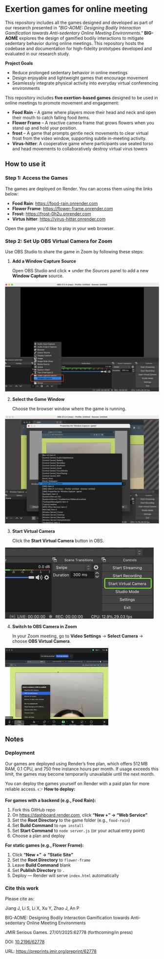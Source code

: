 # Exertion games for online meeting 

This repository includes all the games designed and developed as part of our research presented in *"BIG-AOME: Designing Bodily Interaction Gamification towards Anti-sedentary Online Meeting Environments."* **BIG-AOME** explores the design of gamified bodily interactions to mitigate sedentary behavior during online meetings. This repository hosts the codebase and documentation for high-fidelity prototypes developed and evaluated in our research study.

**Project Goals**

- Reduce prolonged sedentary behavior in online meetings
- Design enjoyable and lightweight games that encourage movement
- Seamlessly integrate physical activity into everyday virtual conferencing environments

This repository includes **five exertion-based games** designed to be used in online meetings to promote movement and engagement:

- **Food Rain** – A game where players move their head and neck and open their mouth to catch falling food items.
- **Flower Frame** – A reactive camera frame that grows flowers when you stand up and hold your position.
- **frost** – A game that prompts gentle neck movements to clear virtual frost from the video window, supporting subtle in-meeting activity.
- **Virus-hitter**:  A cooperative game where participants use seated torso and head movements to collaboratively destroy virtual virus towers

## How to use it

### **Step 1: Access the Games**

The games are deployed on Render. You can access them using the links below:

- **Food Rain**: https://food-rain.onrender.com
- **Flower Frame**: https://flower-frame.onrender.com
- **Frost:** https://frost-0h2u.onrender.com
- **Virtus hitter**: https://virus-hitter.onrender.com

Open the game you'd like to play in your web browser.

###  Step 2: Set Up OBS Virtual Camera for Zoom

Use OBS Studio to share the game in Zoom by following these steps:

1. **Add a Window Capture Source**

   Open OBS Studio and click **+** under the *Sources* panel to add a new **Window Capture** source.

![image-20250325151943627](image-20250325151943627.png)

2. **Select the Game Window**

   Choose the browser window where the game is running.

<img src="image-20250325152432184.png" alt="image-20250325152432184" style="zoom:50%;" />

3. **Start Virtual Camera**

   Click the **Start Virtual Camera** button in OBS.

<img src="image-20250325153052499.png" alt="image-20250325153052499" style="zoom:50%;" />

4. **Switch to OBS Camera in Zoom**

   In your Zoom meeting, go to **Video Settings** → **Select Camera** → choose **OBS Virtual Camera**.

<img src="image-20250325154555417.png" alt="image-20250325154555417" style="zoom: 33%;" />



## Notes

### Deployment 

Our games are deployed using Render’s free plan, which offers 512 MB RAM, 0.1 CPU, and 750 free instance hours per month.  If usage exceeds this limit, the games may become temporarily unavailable until the next month.

You can deploy the games yourself on Render with a paid plan for more reliable access.
 👉 **How to deploy:**

**For games with a backend (e.g., Food Rain):**

1. Fork this GitHub repo
2. On https://dashboard.render.com, click **“New +” → “Web Service”**
3. Set the **Root Directory** to the game folder (e.g., `food-rain`)
4. Set **Build Command** to `npm install`
5. Set **Start Command** to `node server.js` (or your actual entry point)
6. Choose a plan and deploy

**For static games (e.g., Flower Frame):**

1. Click **“New +” → “Static Site”**
2. Set the **Root Directory** to `flower-frame`
3. Leave **Build Command** blank
4. Set **Publish Directory** to `.`
5. Deploy — Render will serve `index.html` automatically

### Cite this work

Please cite as:

Jiang J, Li S, Li X, Xu Y, Zhao J, An P

BIG-AOME: Designing Bodily Interaction Gamification towards Anti-sedentary Online Meeting Environments

JMIR Serious Games. 27/01/2025:62778 (forthcoming/in press)

DOI: [10.2196/62778](https://doi.org/10.2196/62778)

URL: https://preprints.jmir.org/preprint/62778


